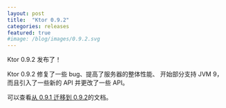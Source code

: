 ```yaml
---
layout: post
title:  "Ktor 0.9.2"
categories: releases
featured: true
#image: /blog/images/0.9.2.svg
---
```


Ktor 0.9.2 发布了！

Ktor 0.9.2 修复了一些 bug、提高了服务器的整体性能、
开始部分支持 JVM 9，而且引入了一些新的 API 并更改了一些 API。

可以查看[从 0.9.1 迁移到 0.9.2](/quickstart/migration/0.9.2.html)的文档。
